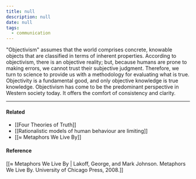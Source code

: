 ```yaml
---
title: null
description: null
date: null
tags:
  - communication
---
```


"Objectivism" assumes that the world comprises concrete, knowable objects that are classified in terms of inherent properties. According to objectivism, there is an objective reality; but, because humans are prone to making errors, we cannot trust their subjective judgment. Therefore, we turn to science to provide us with a methodology for evaluating what is true. Objectivity is a fundamental good, and only objective knowledge is true knowledge. Objectivism has come to be the predominant perspective in Western society today. It offers the comfort of consistency and clarity.

---

#### Related

- [[Four Theories of Truth]]
- [[Rationalistic models of human behaviour are limiting]]
- [[≈ Metaphors We Live By]]

#### Reference

[[≈ Metaphors We Live By | Lakoff, George, and Mark Johnson. Metaphors We Live By. University of Chicago Press, 2008.]]
